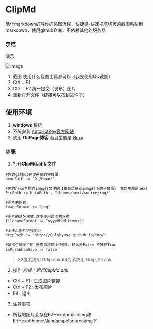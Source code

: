﻿# ClipMd
简化markdown的写作的贴图流程，快捷键-快速把剪切板的截图粘贴到markdown，使用github仓库，不依赖其他的服务器


### 示范

演示

![image](http://wanglong001.github.io/images/clipmd_demo.gif)

1. 截图 使用什么截图工具都可以（我是使用QQ截图）
2. Ctrl + F1
3. Ctrl + F2 统一提交（发布）图片
4. 重新打开文件（链接可以找到文件了）


## 使用环境

 1. **windows** 系统
 2. 系统安装  [AutoHotKey官方网站][1]
 3. 使用 **GitPage博客** 而且主题是 [Hexo][2]
 
### 步骤
 
 1. 打开**ClipMd.ahk** 文件
 
```
#你的github在你系统的根目录
hexoPath := "D:/Hexo/"

#你的hexo主题的images文件的【根目录或者images下的子目录】 我的主题是next
PicPath := hexoPath . "themes/next/source/img/" 

#图片的格式
imageFormat := "png"

#图片的命名根式 这里使用时间的格式
filenameFormat := "yyyyMMdd_HHmmss"

#上传后图片链接地址
httpPath := "http://Onlybyuse.github.io/img/"

#每次生成图片时 是否每次都上传图片 默认是False 不推荐True 
isPushWhenSave := false
```

> 32位系统用 Gdip.ahk
> 64为系统用 Gdip_All.ahk

 2. 操作
*前提：运行ClipMd.ahk*
 - Ctrl + F1 : 生成图片链接
 - Ctrl + F2 : 发布图片
 - F8 : 退出

 3. 注意事项
 - 所截的图片会存在E:\Hexo\public\img和E:\Hexo\themes\landscape\source\img下
 
  [1]: https://autohotkey.com/
  [2]: https://hexo.io/

